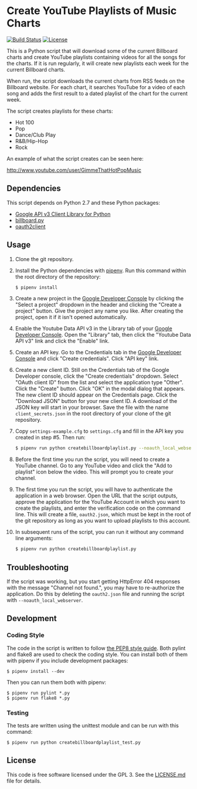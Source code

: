 Create YouTube Playlists of Music Charts
========================================

[![Build Status](https://github.com/aag/billboard_yt_playlist_creator/actions/workflows/ci.yml/badge.svg)](https://github.com/aag/billboard_yt_playlist_creator/actions) [![License](https://img.shields.io/badge/License-GPL3-blue.svg)](COPYING)

This is a Python script that will download some of the current Billboard charts
and create YouTube playlists containing videos for all the songs for the charts.
If it is run regularly, it will create new playlists each week for the
current Billboard charts.

When run, the script downloads the current charts from RSS feeds on the
Billboard website.  For each chart, it searches YouTube for a video of each
song and adds the first result to a dated playlist of the chart for the current
week.

The script creates playlists for these charts:

- Hot 100
- Pop
- Dance/Club Play
- R&B/Hip-Hop
- Rock

An example of what the script creates can be seen here:

http://www.youtube.com/user/GimmeThatHotPopMusic

Dependencies
------------
This script depends on Python 2.7 and these Python packages:
- [Google API v3 Client Library for Python](https://developers.google.com/api-client-library/python/)
- [billboard.py](https://github.com/guoguo12/billboard-charts)
- [oauth2client](https://github.com/googleapis/oauth2client)

Usage
-----
1. Clone the git repository.

2. Install the Python dependencies with [pipenv](https://docs.pipenv.org/).
    Run this command within the root directory of the repository:

    ```sh
    $ pipenv install
    ```

3. Create a new project in the
    [Google Developer Console](https://console.developers.google.com/)
    by clicking the "Select a project" dropdown in the header and clicking the
    "Create a project" button. Give the project any name you like. After
    creating the project, open it if it isn't opened automatically.

4. Enable the Youtube Data API v3 in the Library tab of your 
    [Google Developer Console](https://console.developers.google.com/). Open the
    "Library" tab, then click the "Youtube Data API v3" link and click the
    "Enable" link.

5. Create an API key. Go to the Credentials tab in the
    [Google Developer Console](https://console.developers.google.com/)
    and click "Create credentials". Click "API key" link.

6. Create a new client ID. Still on the Credentials tab of the Google Developer
    console, click the "Create credentials" dropdown. Select "OAuth client ID"
    from the list and select the application type "Other". Click the
    "Create" button. Click "OK" in the modal dialog that appears. The new
    client ID should appear on the Credentials page. Click the "Download JSON"
    button for your new client ID. A download of the JSON key will start in
    your browser. Save the file with the name `client_secrets.json` in the
    root directory of your clone of the git repository.

7. Copy `settings-example.cfg` to `settings.cfg` and fill in the API key you
    created in step #5. Then run:

    ```sh
    $ pipenv run python createbillboardplaylist.py --noauth_local_webserver
    ```

8. Before the first time you run the script, you will need to create a YouTube
    channel. Go to any YouTube video and click the "Add to playlist" icon 
    below the video. This will prompt you to create your channel.

9. The first time you run the script, you will have to authenticate the
    application in a web browser. Open the URL that the script outputs,
    approve the application for the YouTube Account in which you want to
    create the playlists, and enter the verification code on the command line.
    This will create a file, `oauth2.json`, which must be kept in the root
    of the git repository as long as you want to upload playlists to this
    account.

10. In subsequent runs of the script, you can run it without any command line
    arguments:

    ```sh
    $ pipenv run python createbillboardplaylist.py
    ```

Troubleshooting
---------------
If the script was working, but you start getting HttpError 404 responses with
the message "Channel not found.", you may have to re-authorize the application.
Do this by deleting the `oauth2.json` file and running the script
with `--noauth_local_webserver`.

Development
-----------

### Coding Style

The code in the script is written to follow
[the PEP8 style guide](https://www.python.org/dev/peps/pep-0008/).
Both pylint and flake8 are used to check the coding style. You can install
both of them with pipenv if you include development packages:

```
$ pipenv install --dev
```

Then you can run them both with pipenv:

```
$ pipenv run pylint *.py
$ pipenv run flake8 *.py
```

### Testing

The tests are written using the unittest module and can be run with this
command:

```
$ pipenv run python createbillboardplaylist_test.py
```

License
-------
This code is free software licensed under the GPL 3. See the
[LICENSE.md](LICENSE.md) file for details.
